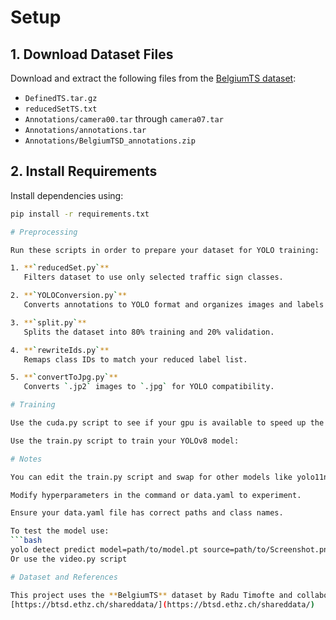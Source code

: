 # Setup

## 1. Download Dataset Files
Download and extract the following files from the [BelgiumTS dataset](https://btsd.ethz.ch/shareddata/):

- `DefinedTS.tar.gz`
- `reducedSetTS.txt`
- `Annotations/camera00.tar` through `camera07.tar`
- `Annotations/annotations.tar`
- `Annotations/BelgiumTSD_annotations.zip`

## 2. Install Requirements
Install dependencies using:

```bash
pip install -r requirements.txt

# Preprocessing

Run these scripts in order to prepare your dataset for YOLO training:

1. **`reducedSet.py`**  
   Filters dataset to use only selected traffic sign classes.

2. **`YOLOConversion.py`**  
   Converts annotations to YOLO format and organizes images and labels.

3. **`split.py`**  
   Splits the dataset into 80% training and 20% validation.

4. **`rewriteIds.py`**  
   Remaps class IDs to match your reduced label list.

5. **`convertToJpg.py`**  
   Converts `.jp2` images to `.jpg` for YOLO compatibility.

# Training

Use the cuda.py script to see if your gpu is available to speed up the training.

Use the train.py script to train your YOLOv8 model:

# Notes

You can edit the train.py script and swap for other models like yolo11n.pt, yolo8n.pt, etc.

Modify hyperparameters in the command or data.yaml to experiment.

Ensure your data.yaml file has correct paths and class names.

To test the model use:
```bash
yolo detect predict model=path/to/model.pt source=path/to/Screenshot.png
Or use the video.py script

# Dataset and References

This project uses the **BelgiumTS** dataset by Radu Timofte and collaborators.
[https://btsd.ethz.ch/shareddata/](https://btsd.ethz.ch/shareddata/)